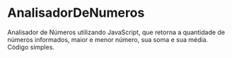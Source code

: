 # AnalisadorDeNumeros
Analisador de Números utilizando JavaScript, que retorna  a quantidade de números informados, maior e menor número, sua soma e sua média. Código simples.
